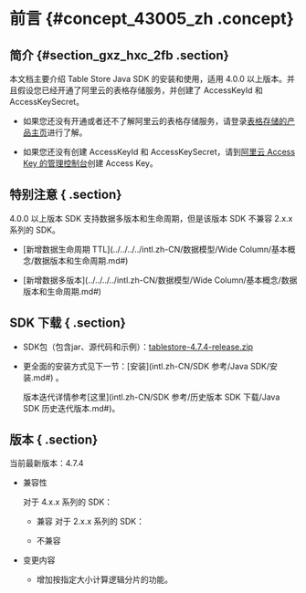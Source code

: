 # 前言 {#concept_43005_zh .concept}

## 简介 {#section_gxz_hxc_2fb .section}

本文档主要介绍 Table Store Java SDK 的安装和使用，适用 4.0.0 以上版本。并且假设您已经开通了阿里云的表格存储服务，并创建了 AccessKeyId 和 AccessKeySecret。

-   如果您还没有开通或者还不了解阿里云的表格存储服务，请登录[表格存储的产品主页](https://www.alibabacloud.com/product/table-store)进行了解。

-   如果您还没有创建 AccessKeyId 和 AccessKeySecret，请到[阿里云 Access Key 的管理控制台](https://ak-console.aliyun.com/#/accesskey)创建 Access Key。


## 特别注意 { .section}

4.0.0 以上版本 SDK 支持数据多版本和生命周期，但是该版本 SDK 不兼容 2.x.x 系列的 SDK。

-    [新增数据生命周期 TTL](../../../../intl.zh-CN/数据模型/Wide Column/基本概念/数据版本和生命周期.md#) 

-    [新增数据多版本](../../../../intl.zh-CN/数据模型/Wide Column/基本概念/数据版本和生命周期.md#) 


## SDK 下载 { .section}

-   SDK包（包含jar、源代码和示例）：[tablestore-4.7.4-release.zip](http://docs-aliyun.cn-hangzhou.oss.aliyun-inc.com/assets/attach/86690/cn_zh/1540433142084/tablestore-4.7.4-release.zip) 

-   更全面的安装方式见下一节：[安装](intl.zh-CN/SDK 参考/Java SDK/安装.md#) 。

    版本迭代详情参考[这里](intl.zh-CN/SDK 参考/历史版本 SDK 下载/Java SDK 历史迭代版本.md#)。


## 版本 { .section}

当前最新版本：4.7.4

-   兼容性

    对于 4.x.x 系列的 SDK：

    -   兼容
    对于 2.x.x 系列的 SDK：

    -   不兼容
-   变更内容
    -   增加按指定大小计算逻辑分片的功能。


